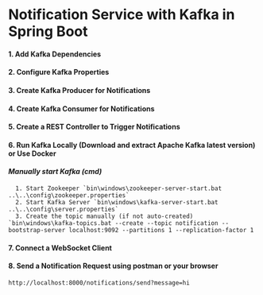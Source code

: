 # Notification Service with Kafka in Spring Boot

#### 1. Add Kafka Dependencies
#### 2. Configure Kafka Properties
#### 3. Create Kafka Producer for Notifications
#### 4. Create Kafka Consumer for Notifications
#### 5. Create a REST Controller to Trigger Notifications
#### 6. Run Kafka Locally (Download and extract Apache Kafka latest version) or Use Docker
   #### *Manually start Kafka (cmd)*
      1. Start Zookeeper `bin\windows\zookeeper-server-start.bat ..\..\config\zookeeper.properties`
      2. Start Kafka Server `bin\windows\kafka-server-start.bat ..\..\config\server.properties`
      3. Create the topic manually (if not auto-created) `bin\windows\kafka-topics.bat --create --topic notification --bootstrap-server localhost:9092 --partitions 1 --replication-factor 1
#### 7. Connect a WebSocket Client
#### 8. Send a Notification Request using postman or your browser
    http://localhost:8000/notifications/send?message=hi